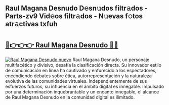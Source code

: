 ## Raul Magana Desnudo D𝚎sn𝚞dos filtr𝚊dos - Parts-zv9 Vid𝚎os filtr𝚊dos - N𝚞evas f𝚘tos atr𝚊ctivas txfuh

# <h2><a href="http://mb0nqr8.tromn.icu/?c=Raul+Magana+Desnudo">🔗👉👉👉 Raul Magana Desnudo 🔗🔗</a></h2>

[![Raul Magana Desnudo nuevo](https://i.imgur.com/pEAQMta.gif)](http://mb0nqr8.tromn.icu/?c=Raul+Magana+Desnudo)
Raul Magana Desnudo, un personaje multifacético y divisivo, desafía la clasificación directa. Su innovador estilo de comunicación en línea ha cautivado y enfurecido a los espectadores, encendiendo debates sobre ética, autorrepresentación y la naturaleza evolutiva de las comunidades virtuales. Independientemente de sus esfuerzos futuros, su influencia en el ámbito digital es innegable. Impulsado por una determinación inquebrantable y un encanto innegable, el alcance de Raul Magana Desnudo en la comunidad digital es ilimitado.
